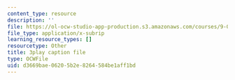 ```yaml
---
content_type: resource
description: ''
file: https://ol-ocw-studio-app-production.s3.amazonaws.com/courses/9-00sc-introduction-to-psychology-fall-2011/d3669bae06205b2e8264584be1aff1bd_76O3rulk844.vtt
file_type: application/x-subrip
learning_resource_types: []
resourcetype: Other
title: 3play caption file
type: OCWFile
uid: d3669bae-0620-5b2e-8264-584be1aff1bd
---
```

